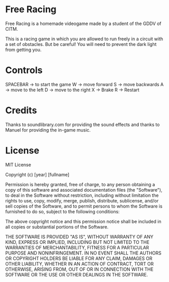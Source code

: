 # Free Racing
Free Racing is a homemade videogame made by a student of the GDDV of CITM.

This is a racing game in which you are allowed to run freely in a circuit with a set of obstacles. But be careful! You will need to prevent the dark light from getting you.

# Controls

SPACEBAR -> to start the game
W -> move forward
S -> move backwards
A -> move to the left
D -> move to the right
X -> Brake
R -> Restart

# Credits

Thanks to soundlibrary.com for providing the sound effects and thanks to Manuel for providing the in-game music.

# License

MIT License

Copyright (c) [year] [fullname]

Permission is hereby granted, free of charge, to any person obtaining a copy
of this software and associated documentation files (the "Software"), to deal
in the Software without restriction, including without limitation the rights
to use, copy, modify, merge, publish, distribute, sublicense, and/or sell
copies of the Software, and to permit persons to whom the Software is
furnished to do so, subject to the following conditions:

The above copyright notice and this permission notice shall be included in all
copies or substantial portions of the Software.

THE SOFTWARE IS PROVIDED "AS IS", WITHOUT WARRANTY OF ANY KIND, EXPRESS OR
IMPLIED, INCLUDING BUT NOT LIMITED TO THE WARRANTIES OF MERCHANTABILITY,
FITNESS FOR A PARTICULAR PURPOSE AND NONINFRINGEMENT. IN NO EVENT SHALL THE
AUTHORS OR COPYRIGHT HOLDERS BE LIABLE FOR ANY CLAIM, DAMAGES OR OTHER
LIABILITY, WHETHER IN AN ACTION OF CONTRACT, TORT OR OTHERWISE, ARISING FROM,
OUT OF OR IN CONNECTION WITH THE SOFTWARE OR THE USE OR OTHER DEALINGS IN THE
SOFTWARE.

